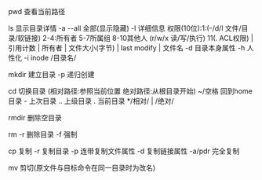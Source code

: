 pwd 查看当前路径

ls 显示目录详情
    -a --all 全部(显示隐藏)
    -l 详细信息  权限(10位):1:(-/d/l  文件/目录/软链接) 2-4:所有者 5-7所属组 8-10其他人 (r/w/x 读/写/执行) 11(. ACL权限) | 引用计数 | 所有者 | 文件大小(字节) | last modify | 文件名
    -d 目录本身属性
    -h 人性化
    -i inode
        /目录名/
    
mkdir 建立目录
    -p 递归创建

cd 切换目录 (相对路径:参照当前位置 绝对路径:从根目录开始)
    ~/空格 回到home目录
    -  上次目录
     .. 上级目录
     . 当前目录
    */相对/   |    /绝对/

rmdir 删除空目录

rm 
    -r 删除目录
    -f 强制

cp 复制
    -r 复制目录
    -p 连带复制文件属性
    -d 复制链接属性
    -a/pdr 完全复制

mv 剪切(原文件与目标命令在同一目录时为改名)